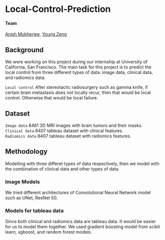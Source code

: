 # Local-Control-Prediction

#### Team
[Anish Mukherjee](https://github.com/anmuai), [Young Zeng](github.com/youngzyx)

## Background
We were working on this project during our internship at University of California, San Francisco. The main task for this project is to predict the local control from three different types of data: image data, clinical data, and radiomics data. <br />

`Local control` After stereotactic radiosurgery such as gamma knife, if certain brain metastasis does not locally recur, then that would be local control. Otherwise that would be local failure. 

## Dataset
`Image data` 8461 3D MRI images with brain tumors and their masks. <br />
`Clinical data` 8407 tableau dataset with clinical features. <br />
`Radiomics data` 8407 tableau dataset with radiomics features. <br />

## Methodology
Modelling with three differet types of data respectively, then we model with the combination of clinical data and other types of data.

### Image Models
We tried different architectures of Convolutional Neural Network model such as UNet, ResNet 50. 

### Models for tableau data
Since both clinical and radiomics data are tableau data. It would be easier for us to model them together. We used gradient boosting model from scikit learn, xgboost, and random forest models.

